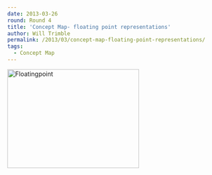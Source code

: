 ```yaml
---
date: 2013-03-26
round: Round 4
title: 'Concept Map- floating point representations'
author: Will Trimble
permalink: /2013/03/concept-map-floating-point-representations/
tags:
  - Concept Map
---
```

[<img class="alignnone size-medium wp-image-1918" alt="Floatingpoint" src="http://files.software-carpentry.org/training-course/2013/03/Floatingpoint-300x225.png" width="300" height="225" />][1]

 [1]: http://files.software-carpentry.org/training-course/2013/03/Floatingpoint.png
